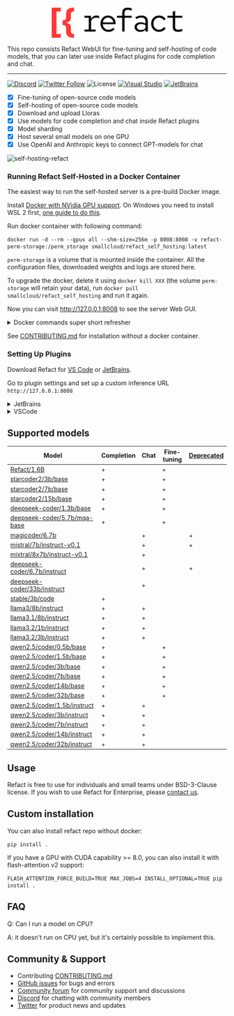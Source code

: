 <p align='center'>
  <picture>
   <source width='300px' alt='White Refact Logo' media="(prefers-color-scheme: dark)" srcset="white-refact-logo.svg">
   <img width='300px' alt="Black Refact Logo" src="refact-logo.svg">
  </picture>
</p>

This repo consists Refact WebUI for fine-tuning and self-hosting of code models, that you can later use inside Refact plugins for code completion and chat.

---

[![Discord](https://img.shields.io/discord/1037660742440194089?logo=discord&label=Discord&link=https%3A%2F%2Fsmallcloud.ai%2Fdiscord)](https://smallcloud.ai/discord)
[![Twitter Follow](https://img.shields.io/twitter/follow/refact_ai)](https://twitter.com/intent/follow?screen_name=refact_ai)
![License](https://img.shields.io/github/license/smallcloudai/refact?cacheSeconds=1000)
[![Visual Studio](https://img.shields.io/visual-studio-marketplace/d/smallcloud.codify?label=VS%20Code)](https://marketplace.visualstudio.com/items?itemName=smallcloud.codify)
[![JetBrains](https://img.shields.io/jetbrains/plugin/d/com.smallcloud.codify?label=JetBrains)](https://plugins.jetbrains.com/plugin/20647-codify)

- [x] Fine-tuning of open-source code models
- [x] Self-hosting of open-source code models
- [x] Download and upload Lloras
- [x] Use models for code completion and chat inside Refact plugins
- [x] Model sharding
- [x] Host several small models on one GPU
- [x] Use OpenAI and Anthropic keys to connect GPT-models for chat

![self-hosting-refact](https://github.com/smallcloudai/refact/assets/5008686/18e48b42-b638-4606-bde0-cadd47fd26e7)

### Running Refact Self-Hosted in a Docker Container

The easiest way to run the self-hosted server is a pre-build Docker image.

Install [Docker with NVidia GPU support](https://docs.nvidia.com/datacenter/cloud-native/container-toolkit/install-guide.html#docker).
On Windows you need to install WSL 2 first, [one guide to do this](https://docs.docker.com/desktop/install/windows-install).

Run docker container with following command:
```commandline
docker run -d --rm --gpus all --shm-size=256m -p 8008:8008 -v refact-perm-storage:/perm_storage smallcloud/refact_self_hosting:latest
```

`perm-storage` is a volume that is mounted inside the container. All the configuration files, downloaded weights and logs are stored here.

To upgrade the docker, delete it using `docker kill XXX` (the volume `perm-storage` will retain your
data), run `docker pull smallcloud/refact_self_hosting` and run it again.

Now you can visit http://127.0.0.1:8008 to see the server Web GUI.


<details><summary>Docker commands super short refresher</summary>
Add your yourself to docker group to run docker without sudo (works for Linux):

```commandline
sudo usermod -aG docker {your user}
```

List all containers:

```commandline
docker ps -a
```

Start and stop existing containers (stop doesn't remove them):

```commandline
docker start XXX
docker stop XXX
```

Shows messages from a container:
```commandline
docker logs -f XXX
```

Remove a container and all its data (except data inside a volume):
```commandline
docker rm XXX
```

Check out or delete a docker volume:
```commandline
docker volume inspect VVV
docker volume rm VVV
```
</details>

See [CONTRIBUTING.md](CONTRIBUTING.md) for installation without a docker container.



### Setting Up Plugins


Download Refact for [VS Code](https://marketplace.visualstudio.com/items?itemName=smallcloud.codify) or [JetBrains](https://plugins.jetbrains.com/plugin/20647-refact-ai).

Go to plugin settings and set up a custom inference URL `http://127.0.0.1:8008`

<details><summary>JetBrains</summary>
Settings > Tools > Refact.ai > Advanced > Inference URL
</details>
<details><summary>VSCode</summary>
Extensions > Refact.ai Assistant > Settings > Infurl
</details>


## Supported models

| Model                                                                                                   | Completion | Chat | Fine-tuning | [Deprecated](## "Will be removed in next versions") |
|---------------------------------------------------------------------------------------------------------|------------|------|-------------|-----------------------------------------------------|
| [Refact/1.6B](https://huggingface.co/smallcloudai/Refact-1_6B-fim)                                      | +          |      | +           |                                                     |
| [starcoder2/3b/base](https://huggingface.co/bigcode/starcoder2-3b)                                      | +          |      | +           |                                                     |
| [starcoder2/7b/base](https://huggingface.co/bigcode/starcoder2-7b)                                      | +          |      | +           |                                                     |
| [starcoder2/15b/base](https://huggingface.co/bigcode/starcoder2-15b)                                    | +          |      | +           |                                                     |
| [deepseek-coder/1.3b/base](https://huggingface.co/deepseek-ai/deepseek-coder-1.3b-base)                 | +          |      | +           |                                                     |
| [deepseek-coder/5.7b/mqa-base](https://huggingface.co/deepseek-ai/deepseek-coder-5.7bmqa-base)          | +          |      | +           |                                                     |
| [magicoder/6.7b](https://huggingface.co/TheBloke/Magicoder-S-DS-6.7B-GPTQ)                              |            | +    |             | +                                                   |
| [mistral/7b/instruct-v0.1](https://huggingface.co/TheBloke/Mistral-7B-Instruct-v0.1-GPTQ)               |            | +    |             | +                                                   |
| [mixtral/8x7b/instruct-v0.1](https://huggingface.co/mistralai/Mixtral-8x7B-Instruct-v0.1)               |            | +    |             |                                                     |
| [deepseek-coder/6.7b/instruct](https://huggingface.co/TheBloke/deepseek-coder-6.7B-instruct-GPTQ)       |            | +    |             | +                                                   |
| [deepseek-coder/33b/instruct](https://huggingface.co/deepseek-ai/deepseek-coder-33b-instruct)           |            | +    |             |                                                     |
| [stable/3b/code](https://huggingface.co/stabilityai/stable-code-3b)                                     | +          |      |             |                                                     |
| [llama3/8b/instruct](https://huggingface.co/meta-llama/Meta-Llama-3-8B-Instruct)                        | +          | +    |             |                                                     |
| [llama3.1/8b/instruct](https://huggingface.co/meta-llama/Meta-Llama-3.1-8B-Instruct)                    | +          | +    |             |                                                     |
| [llama3.2/1b/instruct](https://huggingface.co/meta-llama/Llama-3.2-1B-Instruct)                         | +          | +    |             |                                                     |
| [llama3.2/3b/instruct](https://huggingface.co/meta-llama/Llama-3.2-3B-Instruct)                         | +          | +    |             |                                                     |
| [qwen2.5/coder/0.5b/base](https://huggingface.co/Qwen/Qwen2.5-Coder-0.5B)                               | +          |      | +           |                                                     |
| [qwen2.5/coder/1.5b/base](https://huggingface.co/Qwen/Qwen2.5-Coder-1.5B)                               | +          |      | +           |                                                     |
| [qwen2.5/coder/3b/base](https://huggingface.co/Qwen/Qwen2.5-Coder-3B)                                   | +          |      | +           |                                                     |
| [qwen2.5/coder/7b/base](https://huggingface.co/Qwen/Qwen2.5-Coder-7B)                                   | +          |      | +           |                                                     |
| [qwen2.5/coder/14b/base](https://huggingface.co/Qwen/Qwen2.5-Coder-14B)                                 | +          |      | +           |                                                     |
| [qwen2.5/coder/32b/base](https://huggingface.co/Qwen/Qwen2.5-Coder-32B)                                 | +          |      | +           |                                                     |
| [qwen2.5/coder/1.5b/instruct](https://huggingface.co/Qwen/Qwen2.5-Coder-1.5B-Instruct)                  | +          | +    |             |                                                     |
| [qwen2.5/coder/3b/instruct](https://huggingface.co/Qwen/Qwen2.5-Coder-3B-Instruct)                      | +          | +    |             |                                                     |
| [qwen2.5/coder/7b/instruct](https://huggingface.co/Qwen/Qwen2.5-Coder-7B-Instruct)                      | +          | +    |             |                                                     |
| [qwen2.5/coder/14b/instruct](https://huggingface.co/Qwen/Qwen2.5-Coder-14B-Instruct)                    | +          | +    |             |                                                     |
| [qwen2.5/coder/32b/instruct](https://huggingface.co/Qwen/Qwen2.5-Coder-32B-Instruct)                    | +          | +    |             |                                                     |

## Usage

Refact is free to use for individuals and small teams under BSD-3-Clause license. If you wish to use Refact for Enterprise, please [contact us](https://refact.ai/contact/).

## Custom installation

You can also install refact repo without docker:
```shell
pip install .
```
If you have a GPU with CUDA capability >= 8.0, you can also install it with flash-attention v2 support:
```shell
FLASH_ATTENTION_FORCE_BUILD=TRUE MAX_JOBS=4 INSTALL_OPTIONAL=TRUE pip install .
```

## FAQ

Q: Can I run a model on CPU?

A: it doesn't run on CPU yet, but it's certainly possible to implement this.

## Community & Support

- Contributing [CONTRIBUTING.md](CONTRIBUTING.md)
- [GitHub issues](https://github.com/smallcloudai/refact/issues) for bugs and errors
- [Community forum](https://github.com/smallcloudai/refact/discussions) for community support and discussions
- [Discord](https://www.smallcloud.ai/discord) for chatting with community members
- [Twitter](https://twitter.com/refact_ai) for product news and updates

